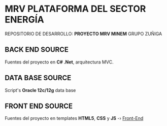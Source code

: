 # MRV PLATAFORMA DEL SECTOR ENERGÍA
REPOSITORIO DE DESARROLLO: **PROYECTO MRV MINEM** GRUPO ZUÑIGA

## BACK END SOURCE

Fuentes del proyecto en **C# .Net**, arquitectura MVC.

## DATA BASE SOURCE

Script's **Oracle 12c/12g** data base

## FRONT END SOURCE

Fuentes del proyecto en templates **HTML5**, **CSS** y **JS** -› [Front-End](http://www.grupo-zuniga.com/mrv/front-end)

